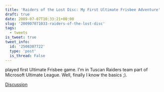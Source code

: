 ```yaml
---
title: 'Raiders of the Lost Disc: My First Ultimate Frisbee Adventure'
draft: true
date: 2009-07-07T10:33:21+00:00
slug: '200907071033-raiders-of-the-lost-disc'
tags:
  - tweets
is_tweet: true
tweet_info:
  id: '2508307722'
  type: 'post'
  is_thread: False
---
```




played first Ultimate Frisbee game. I'm in Tuscan Raiders team part of Microsoft Ultimate League. Well, finally I know the basics ;).

[Discussion](https://x.com/sytelus/status/2508307722)

